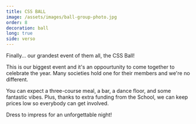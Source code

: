 ```yaml
---
title: CSS BALL
image: /assets/images/ball-group-photo.jpg
order: 8
decoration: ball
long: true
side: verso
---
```


Finally... our grandest event of them all, the CSS Ball!

This is our biggest event and it's an oppourtunity to come together to celebrate 
the year. Many societies hold one for their members and we're no different.

You can expect a three-course meal, a bar, a dance floor, and some fantastic vibes.
Plus, thanks to extra funding from the School, we can keep prices low so everybody
can get involved.

Dress to impress for an unforgettable night!
